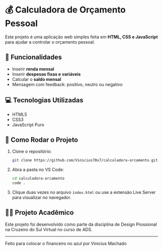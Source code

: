 # 💰 Calculadora de Orçamento Pessoal

Este projeto é uma aplicação web simples feita em **HTML, CSS e JavaScript** para ajudar a controlar o orçamento pessoal.

## 🚀 Funcionalidades

- Inserir **renda mensal**
- Inserir **despesas fixas e variáveis**
- Calcular o **saldo mensal**
- Mensagem com feedback: positivo, neutro ou negativo

## 💻 Tecnologias Utilizadas

- HTML5
- CSS3
- JavaScript Puro

## 📁 Como Rodar o Projeto

1. Clone o repositório:
   ```bash
   git clone https://github.com/Vinicius70x7/calculadora-orcamento.git
   ```

2. Abra a pasta no VS Code:
   ```bash
   cd calculadora-orcamento
   code .
   ```

3. Clique duas vezes no arquivo `index.html` ou use a extensão Live Server para visualizar no navegador.

## 🧑‍🎓 Projeto Acadêmico

Este projeto foi desenvolvido como parte da disciplina de Design Prossional na Cruzeiro do Sul Virtual no curso de ADS.

---

Feito para colocar o financeiro no azul por Vinicius Machado
